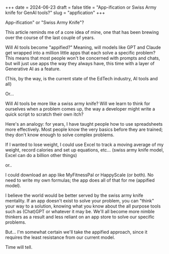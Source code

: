 +++
date = 2024-06-23
draft = false
title = "App-ification or Swiss Army knife for GenAI tools?"
slug = "appfication"
+++

App-ification" or "Swiss Army Knife"?  
  
This article reminds me of a core idea of mine, one that has been brewing over the course of the last couple of years.  
  
Will AI tools become "appified?" Meaning, will models like GPT and Claude get wrapped into a million little apps that each solve a specific problem? This means that most people won't be concerned with prompts and chats, but will just use apps the way they always have, this time with a layer of Generative AI as a feature.  
  
(This, by the way, is the current state of the EdTech industry, AI tools and all)  
  
Or...  
  
Will AI tools be more like a swiss army knife? Will we learn to think for ourselves when a problem comes up, the way a developer might write a quick script to scratch their own itch?  
  
Here's an analogy: for years, I have taught people how to use spreadsheets more effectively. Most people know the very basics before they are trained; they don't know enough to solve complex problems.  
  
If I wanted to lose weight, I could use Excel to track a moving average of my weight, record calories and set up equations, etc... (swiss army knife model, Excel can do a billion other things)  
  
or..  
  
I could download an app like MyFitnessPal or HappyScale (or both). No need to write my own formulas; the app does all of that for me (appified model).  
  
I believe the world would be better served by the swiss army knife mentality. If an app doesn't exist to solve your problem, you can "think" your way to a solution, knowing what you know about the all purpose tools such as (Chat)GPT or whatever it may be. We'll all become more nimble thinkers as a result and less reliant on an app store to solve our specific problems.  
  
But... I'm somewhat certain we'll take the appified approach, since it requires the least resistance from our current model.  
  
Time will tell.